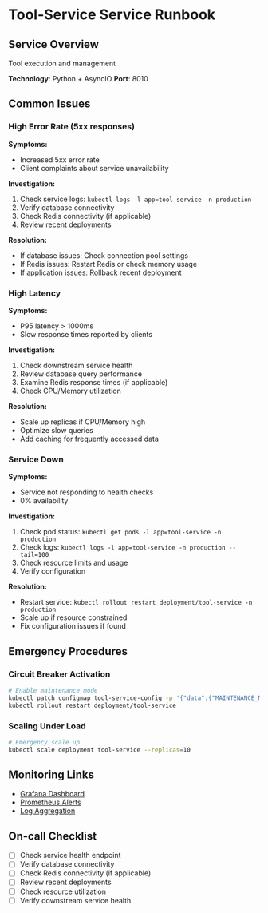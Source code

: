 # Tool-Service Service Runbook

## Service Overview
Tool execution and management

**Technology**: Python + AsyncIO
**Port**: 8010

## Common Issues

### High Error Rate (5xx responses)

**Symptoms:**
- Increased 5xx error rate
- Client complaints about service unavailability

**Investigation:**
1. Check service logs: `kubectl logs -l app=tool-service -n production`
2. Verify database connectivity
3. Check Redis connectivity (if applicable)
4. Review recent deployments

**Resolution:**
- If database issues: Check connection pool settings
- If Redis issues: Restart Redis or check memory usage
- If application issues: Rollback recent deployment

### High Latency

**Symptoms:**
- P95 latency > 1000ms
- Slow response times reported by clients

**Investigation:**
1. Check downstream service health
2. Review database query performance
3. Examine Redis response times (if applicable)
4. Check CPU/Memory utilization

**Resolution:**
- Scale up replicas if CPU/Memory high
- Optimize slow queries
- Add caching for frequently accessed data

### Service Down

**Symptoms:**
- Service not responding to health checks
- 0% availability

**Investigation:**
1. Check pod status: `kubectl get pods -l app=tool-service -n production`
2. Check logs: `kubectl logs -l app=tool-service -n production --tail=100`
3. Check resource limits and usage
4. Verify configuration

**Resolution:**
- Restart service: `kubectl rollout restart deployment/tool-service -n production`
- Scale up if resource constrained
- Fix configuration issues if found

## Emergency Procedures

### Circuit Breaker Activation
```bash
# Enable maintenance mode
kubectl patch configmap tool-service-config -p '{"data":{"MAINTENANCE_MODE":"true"}}'
kubectl rollout restart deployment/tool-service
```

### Scaling Under Load
```bash
# Emergency scale up
kubectl scale deployment tool-service --replicas=10
```

## Monitoring Links
- [Grafana Dashboard](http://grafana.company.com/d/tool-service)
- [Prometheus Alerts](http://prometheus.company.com/alerts)
- [Log Aggregation](http://logs.company.com/tool-service)

## On-call Checklist
- [ ] Check service health endpoint
- [ ] Verify database connectivity
- [ ] Check Redis connectivity (if applicable)
- [ ] Review recent deployments
- [ ] Check resource utilization
- [ ] Verify downstream service health
